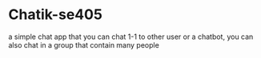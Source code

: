 # Chatik-se405
a simple chat app that you can chat 1-1 to other user or a chatbot, you can also chat in a group that contain many people
